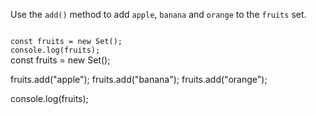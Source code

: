 Use the `add()` method to add
`apple`, `banana` and `orange`
to the `fruits` set.

<codeblock type="exercise" language="javascript" testMode="fixedInput">
<code>
const fruits = new Set();
console.log(fruits);
</code>

<solution>
const fruits = new Set();

fruits.add("apple");
fruits.add("banana");
fruits.add("orange");

console.log(fruits);
</solution>
</codeblock>